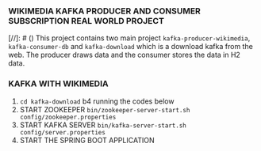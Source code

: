 ### WIKIMEDIA KAFKA PRODUCER AND CONSUMER SUBSCRIPTION REAL WORLD PROJECT

[//]: # () This project contains two main project `kafka-producer-wikimedia`, `kafka-consumer-db` and `kafka-download` 
which is a download kafka from the web.
The producer draws data and the consumer stores the data in H2 data.
### KAFKA WITH WIKIMEDIA
1. `cd kafka-download` b4 running the codes below 
2. START ZOOKEEPER `bin/zookeeper-server-start.sh config/zookeeper.properties`
3. START KAFKA SERVER `bin/kafka-server-start.sh config/server.properties`
4. START THE SPRING BOOT APPLICATION 
